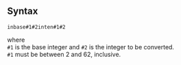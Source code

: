 ## Syntax

`inbase#1#2inten#1#2`

where  
`#1` is the base integer and `#2` is the integer to be converted.  
`#1` must be between 2 and 62, inclusive.
